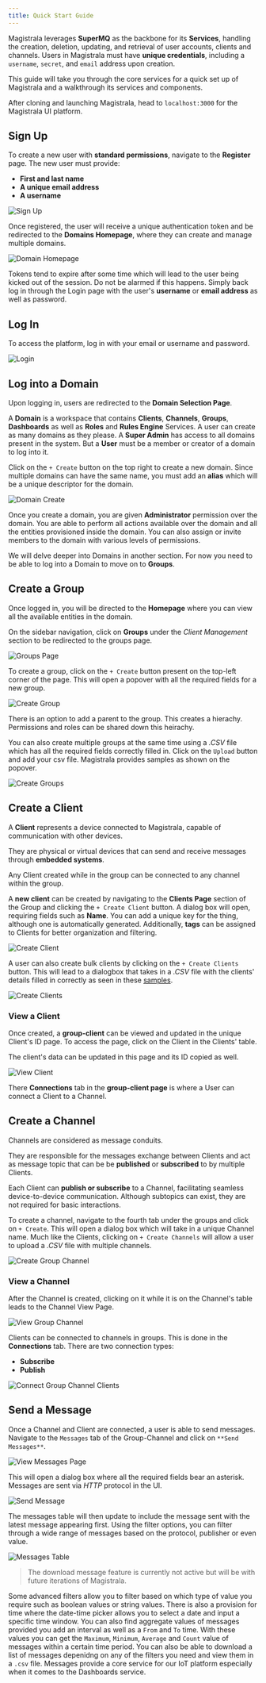 ```yaml
---
title: Quick Start Guide
---
```


Magistrala leverages **SuperMQ** as the backbone for its **Services**, handling the creation, deletion, updating, and retrieval of user accounts, clients and channels.
Users in Magistrala must have **unique credentials**, including a `username`, `secret`, and `email` address upon creation.

This guide will take you through the core services for a quick set up of Magistrala and a walkthrough its services and components.

After cloning and launching Magistrala, head to `localhost:3000` for the Magistrala UI platform.

## **Sign Up**

To create a new user with **standard permissions**, navigate to the **Register** page. The new user must provide:

- **First and last name**
- **A unique email address**
- **A username**

![Sign Up](../docs/img/users-guide/registeruser.png)

Once registered, the user will receive a unique authentication token and be redirected to the **Domains Homepage**, where they can create and manage multiple domains.

![Domain Homepage](../docs/img/users-guide/janedoe-domainshome.png)

Tokens tend to expire after some time which will lead to the user being kicked out of the session. Do not be alarmed if this happens. Simply back log in through the Login page with the user's **username** or **email address** as well as password.

## **Log In**

To access the platform, log in with your email or username and password.

![Login](../docs/img/users-guide/main-login.png)

## **Log into a Domain**

Upon logging in, users are redirected to the **Domain Selection Page**.

A **Domain** is a workspace that contains **Clients**, **Channels**, **Groups**, **Dashboards** as well as **Roles** and **Rules Engine** Services. A user can create as many domains as they please. A **Super Admin** has access to all domains present in the system. But a **User** must be a member or creator of a domain to log into it.

Click on the `+ Create` button on the top right to create a new domain. Since multiple domains can have the same name, you must add an **alias** which will be a unique descriptor for the domain.

![Domain Create](../docs/img/users-guide/jdoe-create-domain.png)

Once you create a domain, you are given **Administrator** permission over the domain. You are able to perform all actions available over the domain and all the entities provisioned inside the domain. You can also assign or invite members to the domain with various levels of permissions.

We will delve deeper into Domains in another section. For now you need to be able to log into a Domain to move on to **Groups**.

## **Create a Group**

Once logged in, you will be directed to the **Homepage** where you can view all the available entities in the domain.

On the sidebar navigation, click on **Groups** under the _Client Management_ section to be redirected to the groups page.

![Groups Page](../docs/img/users-guide/jdoe-groups-page.png)

To create a group, click on the `+ Create` button present on the top-left corner of the page. This will open a popover with all the required fields for a new group.

![Create Group](../docs/img/users-guide/create-group-jdoe.png)

There is an option to add a parent to the group. This creates a hierachy. Permissions and roles can be shared down this heirachy.

You can also create multiple groups at the same time using a _.CSV_ file which has all the required fields correctly filled in. Click on the `Upload` button and add your csv file. Magistrala provides samples as shown on the popover.

![Create Groups](../docs/img/users-guide/jdoe-groups-page.png)

## **Create a Client**

A **Client** represents a device connected to Magistrala, capable of communication with other devices.

They are physical or virtual devices that can send and receive messages through **embedded systems**.

Any Client created while in the group can be connected to any channel within the group.

A **new client** can be created by navigating to the **Clients Page** section of the Group and clicking the `+ Create Client` button.
A dialog box will open, requiring fields such as **Name**.
You can add a unique key for the thing, although one is automatically generated.
Additionally, **tags** can be assigned to Clients for better organization and filtering.

![Create Client](../docs/img/users-guide/group-client-create.png)

A user can also create bulk clients by clicking on the `+ Create Clients` button. This will lead to a dialogbox that takes in a _.CSV_  file with the clients' details filled in correctly as seen in these [samples](https://github.com/absmach/magistrala-ui/tree/main/samples).

![Create Clients](../docs/img/users-guide/group-clients-create.png)

### View a Client

Once created, a **group-client** can be viewed and updated in the unique Client's ID page.
To access the page, click on the Client in the Clients' table.

The client's data can be updated in this page and its ID copied as well.

![View Client](../docs/img/users-guide/group-client-view.png)

There **Connections** tab in the **group-client page** is where a User can connect a Client to a Channel.

## **Create a Channel**

Channels are considered as message conduits.

They are responsible for the messages exchange between Clients and act as message topic that can be be **published** or **subscribed** to by multiple Clients.

Each Client can **publish or subscribe** to a Channel, facilitating seamless device-to-device communication. Although subtopics can exist, they are not required for basic interactions.

To create a channel, navigate to the fourth tab under the groups and click on `+ Create`. This will open a dialog box which will take in a unique Channel name. Much like the Clients, clicking on `+ Create Channels` will allow a user to upload a _.CSV_ file with multiple channels.

![Create Group Channel](../docs/img/users-guide/group-channel-create.png)

### View a Channel

After the Channel is created, clicking on it while it is on the Channel's table leads to the Channel View Page.

![View Group Channel](../docs/img/users-guide/group-channel-view.png)

Clients can be connected to channels in groups. This is done in the **Connections** tab. There are two connection types:

- **Subscribe**
- **Publish**

![Connect Group Channel Clients](../docs/img/users-guide/group-channel-connections.png)

## **Send a Message**

Once a Channel and Client are connected, a user is able to send messages. Navigate to the `Messages` tab of the Group-Channel and click on `**Send Messages**`.

![View Messages Page](../docs/img/users-guide/group-messages-view.png)

This will open a dialog box where all the required fields bear an asterisk. Messages are sent via _HTTP_ protocol in the UI.

![Send Message](../docs/img/users-guide/group-send-message.png)

The messages table will then update to include the message sent with the latest message appearing first.
Using the filter options, you can filter through a wide range of messages based on the protocol, publisher or even value.

![Messages Table](../docs/img/users-guide/group-sent-messages-page.png)

> The download message feature is currently not active but will be with future iterations of Magistrala.

Some advanced filters allow you to filter based on which type of value you require such as boolean values or string values.
There is also a provision for time where the date-time picker allows you to select a date and input a specific time window.
You can also find aggregate values of messages provided you add an interval as well as a `From` and `To` time.
With these values you can get the `Maximum`, `Minimum`, `Average` and `Count` value of messages within a certain time period.
You can also be able to download a list of messages depenidng on any of the filters you need and view them in a `.csv` file.
Messages provide a core service for our IoT platform especially when it comes to the Dashboards service.
